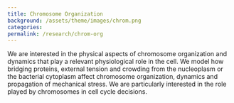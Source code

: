 ```yaml
---
title: Chromosome Organization
background: /assets/theme/images/chrom.png
categories: 
permalink: /research/chrom-org
---
```


We are interested in the physical aspects of chromosome organization and dynamics that play a relevant physiological role in the cell. We model how bridging proteins, external tension and crowding from the nucleoplasm or the bacterial cytoplasm affect chromosome organization, dynamics and propagation of mechanical stress. We are particularly interested in the role played by chromosomes in cell cycle decisions. 
